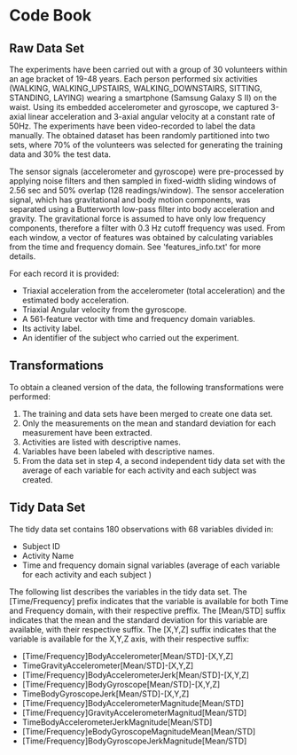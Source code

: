 Code Book
===================

Raw Data Set
-------------

The experiments have been carried out with a group of 30 volunteers within an age bracket of 19-48 years. Each person performed six activities (WALKING, WALKING_UPSTAIRS, WALKING_DOWNSTAIRS, SITTING, STANDING, LAYING) wearing a smartphone (Samsung Galaxy S II) on the waist. Using its embedded accelerometer and gyroscope, we captured 3-axial linear acceleration and 3-axial angular velocity at a constant rate of 50Hz. The experiments have been video-recorded to label the data manually. The obtained dataset has been randomly partitioned into two sets, where 70% of the volunteers was selected for generating the training data and 30% the test data. 

The sensor signals (accelerometer and gyroscope) were pre-processed by applying noise filters and then sampled in fixed-width sliding windows of 2.56 sec and 50% overlap (128 readings/window). The sensor acceleration signal, which has gravitational and body motion components, was separated using a Butterworth low-pass filter into body acceleration and gravity. The gravitational force is assumed to have only low frequency components, therefore a filter with 0.3 Hz cutoff frequency was used. From each window, a vector of features was obtained by calculating variables from the time and frequency domain. See 'features_info.txt' for more details. 

For each record it is provided:

- Triaxial acceleration from the accelerometer (total acceleration) and the estimated body acceleration.
- Triaxial Angular velocity from the gyroscope. 
- A 561-feature vector with time and frequency domain variables. 
- Its activity label. 
- An identifier of the subject who carried out the experiment.


Transformations
-------------

To obtain a cleaned version of the data, the following transformations were performed:

 1. The training and data sets have been merged to create one data set.
 2. Only the measurements on the mean and standard deviation for each measurement have been extracted.
 3. Activities are listed with descriptive names.
 4. Variables have been labeled with descriptive names. 
 5. From the data set in step 4, a second independent tidy data set with the average of each variable for each activity and each subject was created.

Tidy Data Set
-------------

The tidy data set contains 180 observations with 68 variables divided in:

* Subject ID
*  Activity Name
*  Time and frequency domain signal variables (average of each variable for each activity and each subject )

The following list describes the variables in the tidy data set. The [Time/Frequency] prefix indicates that the variable is available for both Time and Frequency domain, with their respective preffix. The [Mean/STD] suffix indicates that the mean and the standard deviation for this variable are available, with their respective suffix. The [X,Y,Z] suffix indicates that the variable is available for the X,Y,Z axis, with their respective suffix:
                                                          
* [Time/Frequency]BodyAccelerometer[Mean/STD]-[X,Y,Z]
* TimeGravityAccelerometer[Mean/STD]-[X,Y,Z]
* [Time/Frequency]BodyAccelerometerJerk[Mean/STD]-[X,Y,Z]
* [Time/Frequency]BodyGyroscope[Mean/STD]-[X,Y,Z]
* TimeBodyGyroscopeJerk[Mean/STD]-[X,Y,Z]
* [Time/Frequency]BodyAccelerometerMagnitude[Mean/STD]  
* [Time/Frequency]GravityAccelerometerMagnitud[Mean/STD]    
* TimeBodyAccelerometerJerkMagnitude[Mean/STD]
* [Time/Frequency]eBodyGyroscopeMagnitudeMean[Mean/STD]
* [Time/Frequency]BodyGyroscopeJerkMagnitude[Mean/STD]
